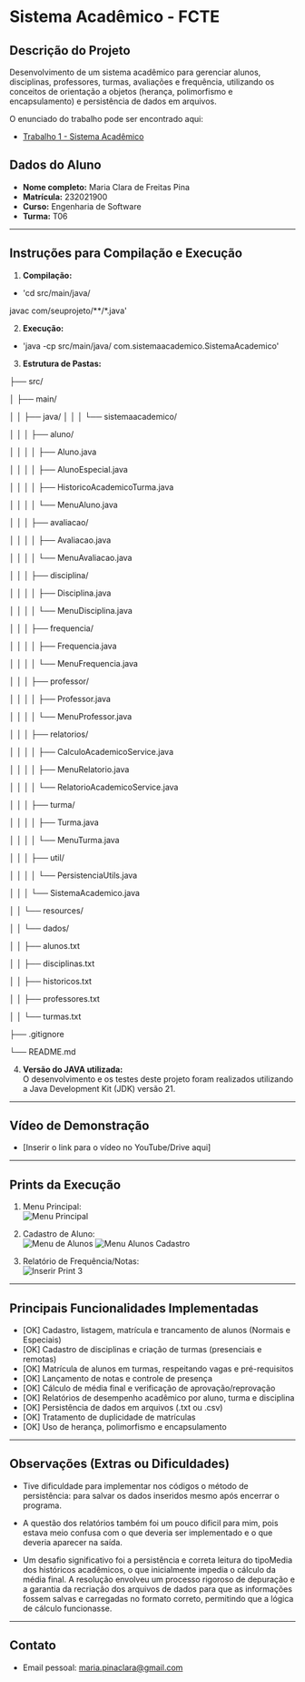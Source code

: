 # Sistema Acadêmico - FCTE

## Descrição do Projeto

Desenvolvimento de um sistema acadêmico para gerenciar alunos, disciplinas, professores, turmas, avaliações e frequência, utilizando os conceitos de orientação a objetos (herança, polimorfismo e encapsulamento) e persistência de dados em arquivos.

O enunciado do trabalho pode ser encontrado aqui:
- [Trabalho 1 - Sistema Acadêmico](https://github.com/lboaventura25/OO-T06_2025.1_UnB_FCTE/blob/main/trabalhos/ep1/README.md)

## Dados do Aluno

- **Nome completo:** Maria Clara de Freitas Pina
- **Matrícula:** 232021900
- **Curso:** Engenharia de Software
- **Turma:** T06

---

## Instruções para Compilação e Execução

1. **Compilação:**  
- 'cd src/main/java/

javac com/seuprojeto/**/*.java'

2. **Execução:**  
- 'java -cp src/main/java/ com.sistemaacademico.SistemaAcademico'

3. **Estrutura de Pastas:**  

├── src/

│   ├── main/ 


│   │   ├── java/ 
│   │   │       └── sistemaacademico/ 

│   │   │           ├── aluno/ 

│   │   │           │   ├── Aluno.java 

│   │   │           │   ├── AlunoEspecial.java 

│   │   │           │   ├── HistoricoAcademicoTurma.java 

│   │   │           │   └── MenuAluno.java 

│   │   │           ├── avaliacao/ 

│   │   │           │   ├── Avaliacao.java 

│   │   │           │   └── MenuAvaliacao.java 


│   │   │           ├── disciplina/ 

│   │   │           │   ├── Disciplina.java 

│   │   │           │   └── MenuDisciplina.java 


│   │   │           ├── frequencia/ 

│   │   │           │   ├── Frequencia.java 

│   │   │           │   └── MenuFrequencia.java 

│   │   │           ├── professor/ 

│   │   │           │   ├── Professor.java 

│   │   │           │   └── MenuProfessor.java 

│   │   │           ├── relatorios/ 

│   │   │           │   ├── CalculoAcademicoService.java 

│   │   │           │   ├── MenuRelatorio.java 

│   │   │           │   └── RelatorioAcademicoService.java

│   │   │           ├── turma/ 

│   │   │           │   ├── Turma.java 

│   │   │           │   └── MenuTurma.java

│   │   │           ├── util/   

│   │   │           │   └── PersistenciaUtils.java 

│   │   │           └── SistemaAcademico.java 

│   │   └── resources/ 

│   │       └── dados/ 

│   │           ├── alunos.txt 

│   │           ├── disciplinas.txt 

│   │           ├── historicos.txt 

│   │           ├── professores.txt 

│   │           └── turmas.txt 

├── .gitignore 

└── README.md 

4. **Versão do JAVA utilizada:**  
   O desenvolvimento e os testes deste projeto foram realizados utilizando a Java Development Kit (JDK) versão 21.

---

## Vídeo de Demonstração

- [Inserir o link para o vídeo no YouTube/Drive aqui]

---

## Prints da Execução

1. Menu Principal:  
  ![Menu Principal](https://github.com/user-attachments/assets/410011db-e8b7-4ff6-b7fd-145ce3af23c2)


2. Cadastro de Aluno:  
   ![Menu de Alunos](https://github.com/user-attachments/assets/127282ca-e051-4561-9283-95f40e8b9058)
   ![Menu Alunos Cadastro](https://github.com/user-attachments/assets/593cfbe9-ef2a-41a3-be00-c77f8ffa7875)



4. Relatório de Frequência/Notas:  
   ![Inserir Print 3](caminho/do/print3.png)

---

## Principais Funcionalidades Implementadas

- [OK] Cadastro, listagem, matrícula e trancamento de alunos (Normais e Especiais)
- [OK] Cadastro de disciplinas e criação de turmas (presenciais e remotas)
- [OK] Matrícula de alunos em turmas, respeitando vagas e pré-requisitos
- [OK] Lançamento de notas e controle de presença
- [OK] Cálculo de média final e verificação de aprovação/reprovação
- [OK] Relatórios de desempenho acadêmico por aluno, turma e disciplina
- [OK] Persistência de dados em arquivos (.txt ou .csv)
- [OK] Tratamento de duplicidade de matrículas
- [OK] Uso de herança, polimorfismo e encapsulamento

---

## Observações (Extras ou Dificuldades)

- Tive dificuldade para implementar nos códigos o método de persistência: para salvar os dados inseridos mesmo após encerrar o programa.

- A questão dos relatórios também foi um pouco  dificil para mim, pois estava meio confusa com o que deveria ser implementado e o que deveria aparecer na saída.

- Um desafio significativo foi a persistência e correta leitura do tipoMedia dos históricos acadêmicos, o que inicialmente impedia o cálculo da média final. A resolução envolveu um processo rigoroso de depuração e a garantia da recriação dos arquivos de dados para que as informações fossem salvas e carregadas no formato correto, permitindo que a lógica de cálculo funcionasse.

---

## Contato

- Email pessoal: maria.pinaclara@gmail.com
